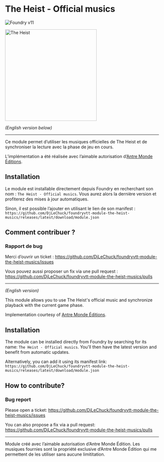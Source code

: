 # The Heist - Official musics

![Foundry v11](https://img.shields.io/badge/foundry-v11-green)

<img alt="The Heist" src="./images/logos/full.webp" width="300px"/>

_(English version below)_

---

Ce module permet d’utiliser les musiques officielles de The Heist et de synchroniser la lecture avec la phase de jeu
en cours.

L’implémentation a été réalisée avec l’aimable autorisation d’[Antre Monde Éditions](https://antre-monde.com/).

## Installation

Le module est installable directement depuis Foundry en recherchant son nom : `The Heist - Official musics`. Vous aurez
alors la dernière version et profiterez des mises à jour automatiques.

Sinon, il est possible l’ajouter en utilisant le lien de son manifest :
`https://github.com/DjLeChuck/foundryvtt-module-the-heist-musics/releases/latest/download/module.json`

## Comment contribuer ?

### Rapport de bug

Merci d’ouvrir un ticket : https://github.com/DjLeChuck/foundryvtt-module-the-heist-musics/issues

Vous pouvez aussi proposer un fix via une pull
request : https://github.com/DjLeChuck/foundryvtt-module-the-heist-musics/pulls

---

_(English version)_

This module allows you to use The Heist's official music and synchronize playback with the current game phase.

Implementation courtesy of [Antre Monde Éditions](https://antre-monde.com).

## Installation

The module can be installed directly from Foundry by searching for its name: `The Heist - Official musics`. You'll then
have the latest version and benefit from automatic updates.

Alternatively, you can add it using its manifest link:
`https://github.com/DjLeChuck/foundryvtt-module-the-heist-musics/releases/latest/download/module.json`

## How to contribute?

### Bug report

Please open a ticket: https://github.com/DjLeChuck/foundryvtt-module-the-heist-musics/issues

You can also propose a fix via a pull request: https://github.com/DjLeChuck/foundryvtt-module-the-heist-musics/pulls

---

Module créé avec l’aimable autorisation d’Antre Monde Édition. Les musiques fournies sont la propriété exclusive
d’Antre Monde Édition qui me permettent de les utiliser sans aucune limititation.
